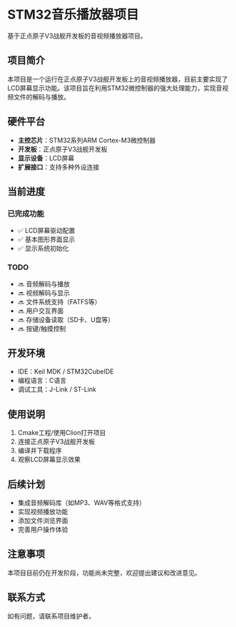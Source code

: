 # STM32音乐播放器项目

基于正点原子V3战舰开发板的音视频播放器项目。

## 项目简介

本项目是一个运行在正点原子V3战舰开发板上的音视频播放器，目前主要实现了LCD屏幕显示功能。该项目旨在利用STM32微控制器的强大处理能力，实现音视频文件的解码与播放。

## 硬件平台

- **主控芯片**：STM32系列ARM Cortex-M3微控制器
- **开发板**：正点原子V3战舰开发板
- **显示设备**：LCD屏幕
- **扩展接口**：支持多种外设连接

## 当前进度

### 已完成功能
- ✅ LCD屏幕驱动配置
- ✅ 基本图形界面显示
- ✅ 显示系统初始化

### TODO
- 🔜 音频解码与播放
- 🔜 视频解码与显示
- 🔜 文件系统支持（FATFS等）
- 🔜 用户交互界面
- 🔜 存储设备读取（SD卡、U盘等）
- 🔜 按键/触摸控制

## 开发环境

- IDE：Keil MDK / STM32CubeIDE
- 编程语言：C语言
- 调试工具：J-Link / ST-Link

## 使用说明

1. Cmake工程/使用Clion打开项目
2. 连接正点原子V3战舰开发板
3. 编译并下载程序
4. 观察LCD屏幕显示效果

## 后续计划

- 集成音频解码库（如MP3、WAV等格式支持）
- 实现视频播放功能
- 添加文件浏览界面
- 完善用户操作体验

## 注意事项

本项目目前仍在开发阶段，功能尚未完整，欢迎提出建议和改进意见。

## 联系方式

如有问题，请联系项目维护者。
